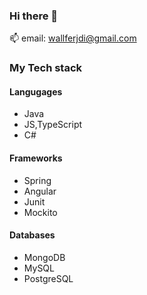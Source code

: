 ### Hi there 👋

📫 email: wallferjdi@gmail.com

### My Tech stack
#### Langugages
- Java
- JS,TypeScript
- C#
#### Frameworks
- Spring
- Angular
- Junit
- Mockito
#### Databases
- MongoDB
- MySQL
- PostgreSQL
<!--
**WallferJDI/WallferJDI** is a ✨ _special_ ✨ repository because its `README.md` (this file) appears on your GitHub profile.

Here are some ideas to get you started:

- 🔭 I’m currently working on ...
- 🌱 I’m currently learning ...
- 👯 I’m looking to collaborate on ...
- 🤔 I’m looking for help with ...
- 💬 Ask me about ...
- ...
- 😄 Pronouns: ...
- ⚡ Fun fact: ...
-->

